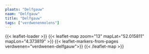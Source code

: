 ```yaml
---
plaats: "Delfgauw"
naam: "Delfgauw"
title: "Delfgauw"
tags: ["verdwenenmolens"]
---
```

{{< leaflet-loader >}}
{{< leaflet-map zoom="13" mapLat="52.015811" mapLon="4.373819" >}}
{{< leaflet-markers-from-pages verdwenen="verdwenen-delfgauw">}}
{{< /leaflet-map >}}